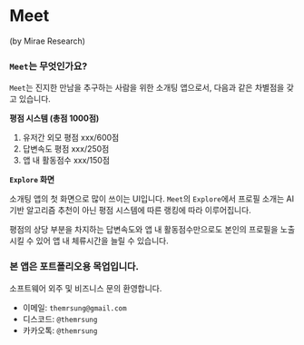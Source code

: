 # Meet
(by Mirae Research)

### `Meet`는 무엇인가요?

`Meet`는 진지한 만남을 추구하는 사람을 위한 소개팅 앱으로서, 다음과 같은 차별점을 갖고 있습니다.

**평점 시스템 (총점 1000점)**

1. 유저간 외모 평점 xxx/600점
2. 답변속도 평점 xxx/250점
3. 앱 내 활동점수 xxx/150점

**`Explore` 화면**

소개팅 앱의 첫 화면으로 많이 쓰이는 UI입니다. `Meet`의 `Explore`에서
프로필 소개는 AI 기반 알고리즘 추천이 아닌 평점 시스템에 따른 랭킹에 따라 이루어집니다.

평점의 상당 부분을 차지하는 답변속도와 앱 내 활동점수만으로도 본인의 프로필을 노출시킬 수 있어
앱 내 체류시간을 늘릴 수 있습니다.

### **본 앱은 포트폴리오용 목업입니다.**

소프트웨어 외주 및 비즈니스 문의 환영합니다.

- 이메일: `themrsung@gmail.com`
- 디스코드: `@themrsung`
- 카카오톡: `@themrsung`
